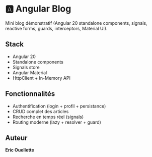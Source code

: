 # 🅰️ Angular Blog

Mini blog démonstratif (Angular 20 standalone components, signals, reactive forms, guards, interceptors, Material UI).

## Stack
- Angular 20
- Standalone components
- Signals store
- Angular Material
- HttpClient + In-Memory API

## Fonctionnalités
- Authentification (login + profil + persistance)
- CRUD complet des articles
- Recherche en temps réel (signals)
- Routing moderne (lazy + resolver + guard)

## Auteur
**Eric Ouellette**
